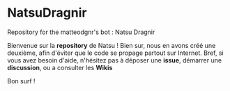 # NatsuDragnir
Repository for the matteodgnr's bot : Natsu Dragnir

Bienvenue sur la **repository** de Natsu ! Bien sur, nous en avons créé une deuxième, afin d'éviter que le code se propage partout sur Internet.
Bref, si vous avez besoin d'aide, n'hésitez pas à déposer une **issue**, démarrer une **discussion**, ou a consulter les **Wikis**

Bon surf !
